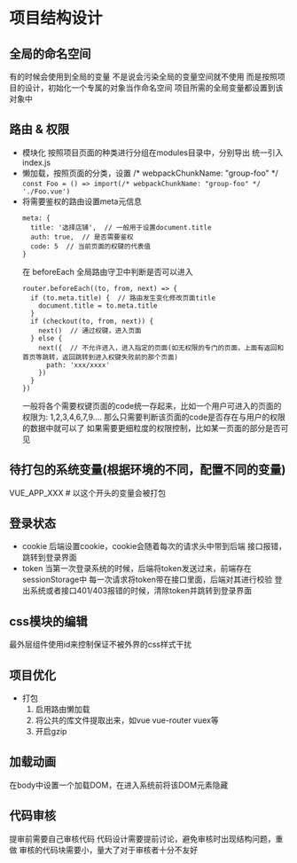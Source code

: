 # 项目结构设计

## 全局的命名空间
有的时候会使用到全局的变量
不是说会污染全局的变量空间就不使用
而是按照项目的设计，初始化一个专属的对象当作命名空间
项目所需的全局变量都设置到该对象中

## 路由 & 权限
- 模块化
  按照项目页面的种类进行分组在modules目录中，分别导出
  统一引入index.js
- 懒加载，按照页面的分类，设置 /* webpackChunkName: "group-foo" */
  `const Foo = () => import(/* webpackChunkName: "group-foo" */ './Foo.vue')`
- 将需要鉴权的路由设置meta元信息
  ```
  meta: {
    title: '选择店铺',  // 一般用于设置document.title
    auth: true,  // 是否需要鉴权
    code: 5  // 当前页面的权键的代表值
  }
  ```
  在 beforeEach 全局路由守卫中判断是否可以进入
  ```
  router.beforeEach((to, from, next) => {
    if (to.meta.title) {  // 路由发生变化修改页面title
      document.title = to.meta.title
    }
    if (checkout(to, from, next)) {
      next()  // 通过权键，进入页面
    } else {
      next({  // 不允许进入，进入指定的页面(如无权限的专门的页面，上面有返回和首页等跳转，返回跳转到进入权键失败前的那个页面)
        path: 'xxx/xxxx'
      })
    }
  })
  ```
  一般将各个需要权键页面的code统一存起来，比如一个用户可进入的页面的权限为: 1,2,3,4,6,7,9....
  那么只需要判断该页面的code是否存在与用户的权限的数据中就可以了
  如果需要更细粒度的权限控制，比如某一页面的部分是否可见

## 待打包的系统变量(根据环境的不同，配置不同的变量)
VUE_APP_XXX  # 以这个开头的变量会被打包

## 登录状态
- cookie
  后端设置cookie，cookie会随着每次的请求头中带到后端
  接口报错，跳转到登录界面
- token
  当第一次登录系统的时候，后端将token发送过来，前端存在sessionStorage中
  每一次请求将token带在接口里面，后端对其进行校验
  登出系统或者接口401/403报错的时候，清除token并跳转到登录界面


## css模块的编辑
最外层组件使用id来控制保证不被外界的css样式干扰

## 项目优化
- 打包
  1. 启用路由懒加载
  2. 将公共的库文件提取出来，如vue vue-router vuex等
  3. 开启gzip

## 加载动画
在body中设置一个加载DOM，在进入系统前将该DOM元素隐藏

## 代码审核
提审前需要自己审核代码
代码设计需要提前讨论，避免审核时出现结构问题，重做
审核的代码块需要小，量大了对于审核者十分不友好
